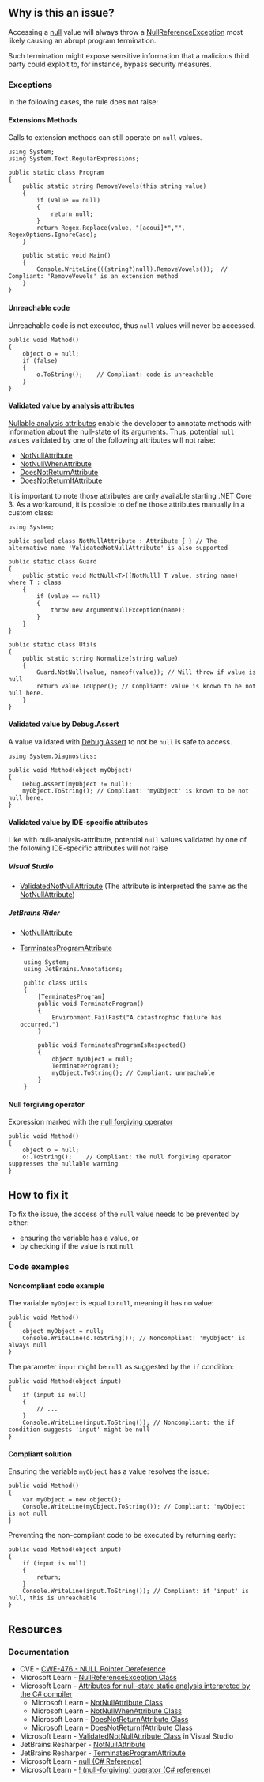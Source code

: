 ## Why is this an issue?

Accessing a [null](https://learn.microsoft.com/en-us/dotnet/csharp/language-reference/keywords/null) value will always throw a [NullReferenceException](https://learn.microsoft.com/en-us/dotnet/api/system.nullreferenceexception) most likely causing an abrupt program
termination.

Such termination might expose sensitive information that a malicious third party could exploit to, for instance, bypass security measures.

### Exceptions

In the following cases, the rule does not raise:

#### Extensions Methods

Calls to extension methods can still operate on `null` values.

    using System;
    using System.Text.RegularExpressions;
    
    public static class Program
    {
        public static string RemoveVowels(this string value)
        {
            if (value == null)
            {
                return null;
            }
            return Regex.Replace(value, "[aeoui]*","", RegexOptions.IgnoreCase);
        }
    
        public static void Main()
        {
            Console.WriteLine(((string?)null).RemoveVowels());  // Compliant: 'RemoveVowels' is an extension method
        }
    }

#### Unreachable code

Unreachable code is not executed, thus `null` values will never be accessed.

    public void Method()
    {
        object o = null;
        if (false)
        {
            o.ToString();    // Compliant: code is unreachable
        }
    }

#### Validated value by analysis attributes

[Nullable analysis attributes](https://learn.microsoft.com/en-us/dotnet/csharp/language-reference/attributes/nullable-analysis) enable
the developer to annotate methods with information about the null-state of its arguments. Thus, potential `null` values validated by one of
the following attributes will not raise:

-  [NotNullAttribute](https://learn.microsoft.com/en-us/dotnet/api/system.diagnostics.codeanalysis.notnullattribute)
-  [NotNullWhenAttribute](https://learn.microsoft.com/en-us/dotnet/api/system.diagnostics.codeanalysis.notnullwhenattribute)
-  [DoesNotReturnAttribute](https://learn.microsoft.com/en-us/dotnet/api/system.diagnostics.codeanalysis.doesnotreturnattribute)
-  [DoesNotReturnIfAttribute](https://learn.microsoft.com/en-us/dotnet/api/system.diagnostics.codeanalysis.doesnotreturnifattribute)

It is important to note those attributes are only available starting .NET Core 3. As a workaround, it is possible to define those attributes
manually in a custom class:

    using System;
    
    public sealed class NotNullAttribute : Attribute { } // The alternative name 'ValidatedNotNullAttribute' is also supported
    
    public static class Guard
    {
        public static void NotNull<T>([NotNull] T value, string name) where T : class
        {
            if (value == null)
            {
                throw new ArgumentNullException(name);
            }
        }
    }
    
    public static class Utils
    {
        public static string Normalize(string value)
        {
            Guard.NotNull(value, nameof(value)); // Will throw if value is null
            return value.ToUpper(); // Compliant: value is known to be not null here.
        }
    }

#### Validated value by Debug.Assert

A value validated with [Debug.Assert](https://learn.microsoft.com/en-us/dotnet/api/system.diagnostics.debug.assert) to not be
`null` is safe to access.

    using System.Diagnostics;
    
    public void Method(object myObject)
    {
        Debug.Assert(myObject != null);
        myObject.ToString(); // Compliant: 'myObject' is known to be not null here.
    }

#### Validated value by IDE-specific attributes

Like with null-analysis-attribute, potential `null` values validated by one of the following IDE-specific attributes will not raise

##### Visual Studio

-  [ValidatedNotNullAttribute](https://learn.microsoft.com/en-us/dotnet/api/microsoft.validatednotnullattribute)  (The attribute is
  interpreted the same as the [NotNullAttribute](https://learn.microsoft.com/en-us/dotnet/api/system.diagnostics.codeanalysis.notnullattribute))

##### JetBrains Rider

-  [NotNullAttribute](https://www.jetbrains.com/help/resharper/Reference__Code_Annotation_Attributes.html#NotNullAttribute)
-  [TerminatesProgramAttribute](https://www.jetbrains.com/help/resharper/Reference__Code_Annotation_Attributes.html#TerminatesProgramAttribute) 

        using System;
        using JetBrains.Annotations;
        
        public class Utils
        {
            [TerminatesProgram]
            public void TerminateProgram()
            {
                Environment.FailFast("A catastrophic failure has occurred.")
            }
        
            public void TerminatesProgramIsRespected()
            {
                object myObject = null;
                TerminateProgram();
                myObject.ToString(); // Compliant: unreachable
            }
        }

#### Null forgiving operator

Expression marked with the [null forgiving
operator](https://learn.microsoft.com/en-us/dotnet/csharp/language-reference/operators/null-forgiving)

    public void Method()
    {
        object o = null;
        o!.ToString();    // Compliant: the null forgiving operator suppresses the nullable warning
    }

## How to fix it

To fix the issue, the access of the `null` value needs to be prevented by either:

-  ensuring the variable has a value, or
-  by checking if the value is not `null`

### Code examples

#### Noncompliant code example

The variable `myObject` is equal to `null`, meaning it has no value:

    public void Method()
    {
        object myObject = null;
        Console.WriteLine(o.ToString()); // Noncompliant: 'myObject' is always null
    }

The parameter `input` might be `null` as suggested by the `if` condition:

    public void Method(object input)
    {
        if (input is null)
        {
            // ...
        }
        Console.WriteLine(input.ToString()); // Noncompliant: the if condition suggests 'input' might be null
    }

#### Compliant solution

Ensuring the variable `myObject` has a value resolves the issue:

    public void Method()
    {
        var myObject = new object();
        Console.WriteLine(myObject.ToString()); // Compliant: 'myObject' is not null
    }

Preventing the non-compliant code to be executed by returning early:

    public void Method(object input)
    {
        if (input is null)
        {
            return;
        }
        Console.WriteLine(input.ToString()); // Compliant: if 'input' is null, this is unreachable
    }

## Resources

### Documentation

-  CVE - [CWE-476 - NULL Pointer Dereference](https://cwe.mitre.org/data/definitions/476)
-  Microsoft Learn - [NullReferenceException Class](https://learn.microsoft.com/en-us/dotnet/api/system.nullreferenceexception)
-  Microsoft Learn - [Attributes for
  null-state static analysis interpreted by the C# compiler](https://learn.microsoft.com/en-us/dotnet/csharp/language-reference/attributes/nullable-analysis)
    - Microsoft Learn - [NotNullAttribute
      Class](https://learn.microsoft.com/en-us/dotnet/api/system.diagnostics.codeanalysis.notnullattribute)
    - Microsoft Learn - [NotNullWhenAttribute Class](https://learn.microsoft.com/en-us/dotnet/api/system.diagnostics.codeanalysis.notnullwhenattribute)
    - Microsoft Learn - [DoesNotReturnAttribute Class](https://learn.microsoft.com/en-us/dotnet/api/system.diagnostics.codeanalysis.doesnotreturnattribute)
    - Microsoft Learn - [DoesNotReturnIfAttribute Class](https://learn.microsoft.com/en-us/dotnet/api/system.diagnostics.codeanalysis.doesnotreturnifattribute)
-  Microsoft Learn - [ValidatedNotNullAttribute
  Class](https://learn.microsoft.com/en-us/dotnet/api/microsoft.validatednotnullattribute) in Visual Studio
-  JetBrains Resharper - [NotNullAttribute](https://www.jetbrains.com/help/resharper/Reference__Code_Annotation_Attributes.html#NotNullAttribute)
-  JetBrains Resharper - [TerminatesProgramAttribute](https://www.jetbrains.com/help/resharper/Reference__Code_Annotation_Attributes.html#TerminatesProgramAttribute)
-  Microsoft Learn - [null (C# Reference)](https://learn.microsoft.com/en-us/dotnet/csharp/language-reference/keywords/null)
-  Microsoft Learn - [! (null-forgiving)
  operator (C# reference)](https://learn.microsoft.com/en-us/dotnet/csharp/language-reference/operators/null-forgiving)